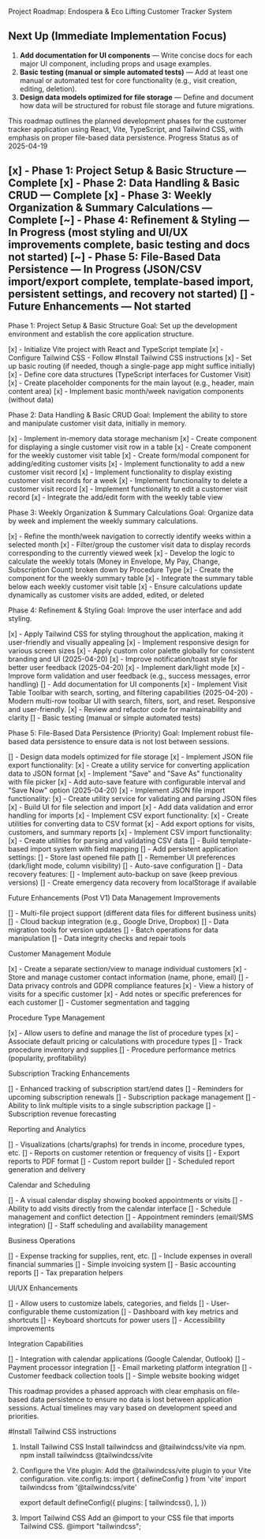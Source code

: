 Project Roadmap: Endospera & Eco Lifting Customer Tracker System

## Next Up (Immediate Implementation Focus)
1. **Add documentation for UI components** — Write concise docs for each major UI component, including props and usage examples.
2. **Basic testing (manual or simple automated tests)** — Add at least one manual or automated test for core functionality (e.g., visit creation, editing, deletion).
3. **Design data models optimized for file storage** — Define and document how data will be structured for robust file storage and future migrations.

This roadmap outlines the planned development phases for the customer tracker application using React, Vite, TypeScript, and Tailwind CSS, with emphasis on proper file-based data persistence.
Progress Status as of 2025-04-19

[x] - Phase 1: Project Setup & Basic Structure — Complete
[x] - Phase 2: Data Handling & Basic CRUD — Complete
[x] - Phase 3: Weekly Organization & Summary Calculations — Complete
[~] - Phase 4: Refinement & Styling — In Progress (most styling and UI/UX improvements complete, basic testing and docs not started)
[~] - Phase 5: File-Based Data Persistence — In Progress (JSON/CSV import/export complete, template-based import, persistent settings, and recovery not started)
[] - Future Enhancements — Not started
--------------------------------------------------------------------------------------
Phase 1: Project Setup & Basic Structure
Goal: Set up the development environment and establish the core application structure.

[x] - Initialize Vite project with React and TypeScript template
[x] - Configure Tailwind CSS - Follow #Install Tailwind CSS instructions
[x] - Set up basic routing (if needed, though a single-page app might suffice initially)
[x] - Define core data structures (TypeScript interfaces for Customer Visit)
[x] - Create placeholder components for the main layout (e.g., header, main content area)
[x] - Implement basic month/week navigation components (without data)

Phase 2: Data Handling & Basic CRUD
Goal: Implement the ability to store and manipulate customer visit data, initially in memory.

[x] - Implement in-memory data storage mechanism
[x] - Create component for displaying a single customer visit row in a table
[x] - Create component for the weekly customer visit table
[x] - Create form/modal component for adding/editing customer visits
[x] - Implement functionality to add a new customer visit record
[x] - Implement functionality to display existing customer visit records for a week
[x] - Implement functionality to delete a customer visit record
[x] - Implement functionality to edit a customer visit record
[x] - Integrate the add/edit form with the weekly table view

Phase 3: Weekly Organization & Summary Calculations
Goal: Organize data by week and implement the weekly summary calculations.

[x] - Refine the month/week navigation to correctly identify weeks within a selected month
[x] - Filter/group the customer visit data to display records corresponding to the currently viewed week
[x] - Develop the logic to calculate the weekly totals (Money in Envelope, My Pay, Change, Subscription Count) broken down by Procedure Type
[x] - Create the component for the weekly summary table
[x] - Integrate the summary table below each weekly customer visit table
[x] - Ensure calculations update dynamically as customer visits are added, edited, or deleted

Phase 4: Refinement & Styling
Goal: Improve the user interface and add styling.

[x] - Apply Tailwind CSS for styling throughout the application, making it user-friendly and visually appealing
[x] - Implement responsive design for various screen sizes
[x] - Apply custom color palette globally for consistent branding and UI (2025-04-20)
[x] - Improve notification/toast style for better user feedback (2025-04-20)
[x] - Implement dark/light mode
[x] - Improve form validation and user feedback (e.g., success messages, error handling)
[] - Add documentation for UI components
[x] - Implement Visit Table Toolbar with search, sorting, and filtering capabilities (2025-04-20)
    - Modern multi-row toolbar UI with search, filters, sort, and reset. Responsive and user-friendly.
[x] - Review and refactor code for maintainability and clarity
[] - Basic testing (manual or simple automated tests)  <!-- Not started as of 2025-04-20 -->

Phase 5: File-Based Data Persistence (Priority)
Goal: Implement robust file-based data persistence to ensure data is not lost between sessions.

[] - Design data models optimized for file storage <!-- Not started as of 2025-04-20 -->
[x] - Implement JSON file export functionality:
[x] - Create a utility service for converting application data to JSON format
[x] - Implement "Save" and "Save As" functionality with file picker
[x] - Add auto-save feature with configurable interval and "Save Now" option (2025-04-20)
[x] - Implement JSON file import functionality:
[x] - Create utility service for validating and parsing JSON files
[x] - Build UI for file selection and import
[x] - Add data validation and error handling for imports
[x] - Implement CSV export functionality:
[x] - Create utilities for converting data to CSV format
[x] - Add export options for visits, customers, and summary reports
[x] - Implement CSV import functionality:
[x] - Create utilities for parsing and validating CSV data
[] - Build template-based import system with field mapping <!-- Not started as of 2025-04-20 -->
[] - Add persistent application settings: <!-- Not started as of 2025-04-20 -->
[] - Store last opened file path
[] - Remember UI preferences (dark/light mode, column visibility)
[] - Auto-save configuration
[] - Data recovery features: <!-- Not started as of 2025-04-20 -->
[] - Implement auto-backup on save (keep previous versions)
[] - Create emergency data recovery from localStorage if available

Future Enhancements (Post V1)
Data Management Improvements

[] - Multi-file project support (different data files for different business units)
[] - Cloud backup integration (e.g., Google Drive, Dropbox)
[] - Data migration tools for version updates
[] - Batch operations for data manipulation
[] - Data integrity checks and repair tools

Customer Management Module

[x] - Create a separate section/view to manage individual customers
[x] - Store and manage customer contact information (name, phone, email)
[] - Data privacy controls and GDPR compliance features
[x] - View a history of visits for a specific customer
[x] - Add notes or specific preferences for each customer
[] - Customer segmentation and tagging

Procedure Type Management

[x] - Allow users to define and manage the list of procedure types
[x] - Associate default pricing or calculations with procedure types
[] - Track procedure inventory and supplies
[] - Procedure performance metrics (popularity, profitability)

Subscription Tracking Enhancements

[] - Enhanced tracking of subscription start/end dates
[] - Reminders for upcoming subscription renewals
[] - Subscription package management
[] - Ability to link multiple visits to a single subscription package
[] - Subscription revenue forecasting

Reporting and Analytics

[] - Visualizations (charts/graphs) for trends in income, procedure types, etc.
[] - Reports on customer retention or frequency of visits
[] - Export reports to PDF format
[] - Custom report builder
[] - Scheduled report generation and delivery

Calendar and Scheduling

[] - A visual calendar display showing booked appointments or visits
[] - Ability to add visits directly from the calendar interface
[] - Schedule management and conflict detection
[] - Appointment reminders (email/SMS integration)
[] - Staff scheduling and availability management

Business Operations

[] - Expense tracking for supplies, rent, etc.
[] - Include expenses in overall financial summaries
[] - Simple invoicing system
[] - Basic accounting reports
[] - Tax preparation helpers

UI/UX Enhancements

[] - Allow users to customize labels, categories, and fields
[] - User-configurable theme customization
[] - Dashboard with key metrics and shortcuts
[] - Keyboard shortcuts for power users
[] - Accessibility improvements

Integration Capabilities

[] - Integration with calendar applications (Google Calendar, Outlook)
[] - Payment processor integration
[] - Email marketing platform integration
[] - Customer feedback collection tools
[] - Simple website booking widget

This roadmap provides a phased approach with clear emphasis on file-based data persistence to ensure no data is lost between application sessions. Actual timelines may vary based on development speed and priorities.

#Install Tailwind CSS instructions
1. Install Tailwind CSS 
    Install tailwindcss and @tailwindcss/vite via npm.
    npm install tailwindcss @tailwindcss/vite

2. Configure the Vite plugin:
   Add the @tailwindcss/vite plugin to your Vite configuration.
   vite.config.ts:
   import { defineConfig } from 'vite'
   import tailwindcss from '@tailwindcss/vite'
    
   export default defineConfig({
   plugins: [
         tailwindcss(),
     ],
   })
3. Import Tailwind CSS
   Add an @import to your CSS file that imports Tailwind CSS.
   @import "tailwindcss";